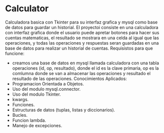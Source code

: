 # Calculator
Calculadora basica con Tkinter para su interfaz grafica y mysql como base de datos para guardar un historial.
El proyectoi consiste en una calculadora con interfaz grafica donde el usuario puede apretar botones para hacer sus cuentas matematicas, el resultado se mostrara en una celda al igual que las operaciones, y todas las operaciones
y respuestas seran guardadas en una base de datos para realizar un historial de cuentas.
Requisistos para que funcione:
- creamos una base de datos en mysql llamada calculadora con una tabla operaciones (id, op, resultado), donde el id es la clave primaria, op es la comlumna donde se van a almacenar las operaciones y resultado el resultado de las operaciones.
Conocimientos Aplicados:
- Programacion Orientada a Objetos.
- Uso del modulo mysql.connector.
- Uso del modulo Tkinter.
- kwargs.
- Funciones.
- Estructuras de datos (tuplas, listas y diccionarios).
- Bucles.
- Funcion lambda.
- Manejo de excepciones.

  
